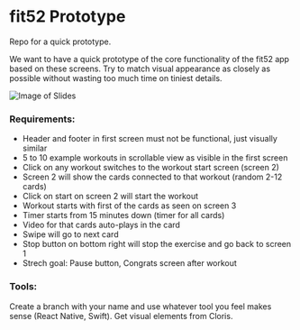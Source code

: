 # fit52 Prototype
Repo for a quick prototype.

We want to have a quick prototype of the core functionality of the fit52 app based on these screens.
Try to match visual appearance as closely as possible without wasting too much time on tiniest details.

![Image of Slides](https://github.com/M56-Studios/fit52-prototype/blob/master/fit52-screens.png)

### Requirements:
- Header and footer in first screen must not be functional, just visually similar
- 5 to 10 example workouts in scrollable view as visible in the first screen
- Click on any workout switches to the workout start screen (screen 2)
- Screen 2 will show the cards connected to that workout (random 2-12 cards)
- Click on start on screen 2 will start the workout
- Workout starts with first of the cards as seen on screen 3
- Timer starts from 15 minutes down (timer for all cards)
- Video for that cards auto-plays in the card
- Swipe will go to next card
- Stop button on bottom right will stop the exercise and go back to screen 1
- Strech goal: Pause button, Congrats screen after workout

### Tools:
Create a branch with your name and use whatever tool you feel makes sense (React Native, Swift). 
Get visual elements from Cloris.
